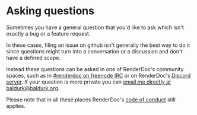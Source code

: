 # Asking questions

Sometimes you have a general question that you'd like to ask which isn't exactly a bug or a feature request.

In these cases, filing an issue on github isn't generally the best way to do it since questions might turn into a conversation or a discussion and don't have a defined scope.

Instead these questions can be asked in one of RenderDoc's community spaces, such as in [#renderdoc on freenode IRC](https://kiwiirc.com/client/irc.freenode.net/#renderdoc) or on RenderDoc's [Discord server](https://discord.gg/ahq6yRB). If your question is more private you can [email me directly at baldurk@baldurk.org](mailto:baldurk@baldurk.org).

Please note that in all these places RenderDoc's [code of conduct](../CODE_OF_CONDUCT.md) still applies.
